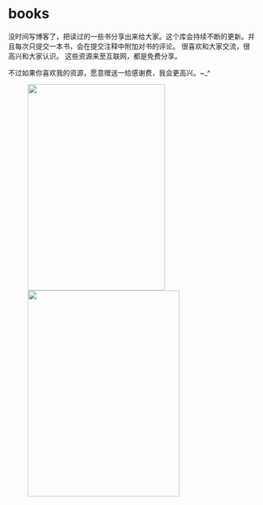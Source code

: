 # books
没时间写博客了，把读过的一些书分享出来给大家。这个库会持续不断的更新。并且每次只提交一本书，会在提交注释中附加对书的评论。
很喜欢和大家交流，很高兴和大家认识。
这些资源来至互联网，都是免费分享。

不过如果你喜欢我的资源，愿意赠送一给感谢费，我会更高兴。~_^

<figure>
<img src="https://raw.githubusercontent.com/yuanliangding/books/master/alipay_QR.jpg" width="280px" height="420px" />
<img src="https://raw.githubusercontent.com/yuanliangding/books/master/weixin_QR.jpg" width="310px" height="420px" />
</figure>
